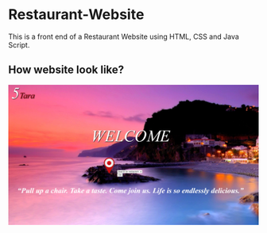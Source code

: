 # Restaurant-Website
This is a front end of a Restaurant Website using HTML, CSS and Java Script.

## How website look like?

![alt text](https://github.com/SSukhvant/Restaurant-Website/blob/main/Screenshot.png)
